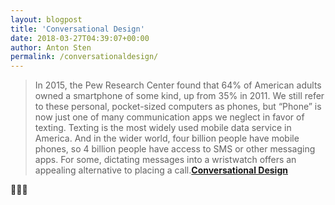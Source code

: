 ```yaml
---
layout: blogpost
title: 'Conversational Design'
date: 2018-03-27T04:39:07+00:00
author: Anton Sten
permalink: /conversationaldesign/
---
```


>In 2015, the Pew Research Center found that 64% of American adults owned a smartphone of some kind, up from 35% in 2011. We still refer to these personal, pocket-sized computers as phones, but “Phone” is now just one of many communication apps we neglect in favor of texting. Texting is the most widely used mobile data service in America. And in the wider world, four billion people have mobile phones, so 4 billion people have access to SMS or other messaging apps. For some, dictating messages into a wristwatch offers an appealing alternative to placing a call.**[Conversational Design](http://alistapart.com/article/conversational-design/)**

🙋🏻‍♂️

